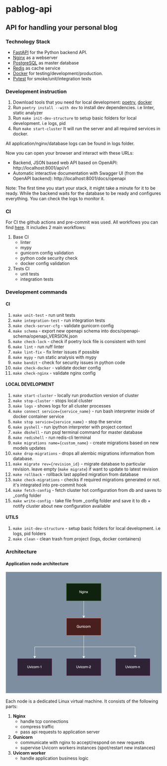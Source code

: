 # pablog-api

## API for handling your personal blog

### Technology Stack
* [FastAPI](https://fastapi.tiangolo.com/) for the Python backend API.
* [Nginx](https://nginx.org/) as a webserver
* [PostgreSQL](https://www.postgresql.org/) as master database
* [Redis](https://redis.io/) as cache service
* [Docker](https://www.docker.com/) for testing/development/production.
* [Pytest](https://docs.pytest.org/en/8.2.x/) for smoke/unit/integration tests

### Development instruction

1) Download tools that you need for local development: [poetry](https://python-poetry.org/), [docker](https://www.docker.com/)
2) Run ```poetry install --with dev``` to install dev dependencies. i.e linter, static analyzer
3) Run ```make init-dev-structure``` to setup basic folders for local development. i.e logs, pid
4) Run ```make start-cluster``` It will run the server and all required services in docker.

All application/nginx/database logs can be found in logs folder.

Now you can open your browser and interact with these URLs:
* Backend, JSON based web API based on OpenAPI: http://localhost:8001/api/v1
* Automatic interactive documentation with Swagger UI (from the OpenAPI backend): http://localhost:8001/docs/openapi

Note: The first time you start your stack, it might take a minute for it to be ready. While the backend waits for the database to be ready and configures everything. You can check the logs to monitor it.

### CI

For CI the github actions and pre-commit was used. All workflows you can find [here](https://github.com/paveleroshkinweb/pablog-api/tree/main/.github/workflows).
It includes 2 main workflows:
1) Base CI 
   * linter
   * mypy
   * gunicorn config validation
   * python code security check
   * docker config validation
2) Tests CI
   * unit tests
   * integration tests


### Development commands
#### CI
1) ```make unit-test``` - run unit tests
2) ```make integration-test``` - run integration tests
3) ```make check-server-cfg``` - validate gunicorn config
4) ```make schema``` - export new openapi schema into docs/openapi-schema/openapi_VERSION.json
5) ```make check-lock``` - check if poetry lock file is consistent with toml
6) ```make lint``` - run ruff linter
7) ```make lint-fix``` - fix linter issues if possible
8) ```make mypy``` - run static analysis with mypy
9) ```make bandit``` - check for security issues in python code
10) ```make check-docker``` - validate docker config
11) ```make check-nginx``` - validate nginx config

#### LOCAL DEVELOPMENT
1) ```make start-cluster``` - locally run production version of cluster
2) ```make stop-cluster``` - stops local cluster
3) ```make logs``` - shows logs for all cluster processes
4) ```make connect service={service_name}``` - run bash interpreter inside of docker container service
5) ```make stop service={service_name}``` - stop the service
6) ```make pyshell``` - run ipython interpreter with project context
7) ```make dbshell``` - run psql terminal command for master database
8) ```make redishell``` - run redis-cli terminal
9) ```make migrations name={custom_name}``` - create migrations based on new models updates
10) ```make drop-migrations``` - drops all alembic migrations information from database.
11) ```make migrate rev={revision_id}``` - migrate database to particular revision. leave empty (```make migrate```) if want to update to latest revision
12) ```make rollback``` - rollback last applied migration from database
13) ```make check-migrations``` - checks if required migrations generated or not. it's integrated into pre-commit hook
14) ```make fetch-config``` - fetch cluster hot configuration from db and saves to _config folder
15) ```make write-config``` - take file from _config folder and save it to db + notify cluster about new configuration available

#### UTILS
1) ```make init-dev-structure``` - setup basic folders for local development. i.e logs, pid folders
2) ```make clean``` - clean trash from project (logs, docker containers)


### Architecture

#### Application node architecture

![Node structure img](https://github.com/paveleroshkinweb/pablog-api/blob/main/docs/architecture/img/node.drawio.png)

Each node is a dedicated Linux virtual machine. It consists of the following parts:
1) **Nginx**
   * handle tcp connections
   * compress traffic
   * pass api requests to application server
2) **Gunicorn**
   * communicate with nginx to accept/respond on new requests
   * supervise Uvicorn workers instances (spot/restart new instances)
3) **Uvicorn worker**
   * handle application business logic
